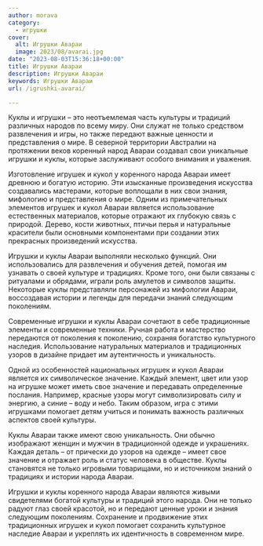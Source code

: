 ```yaml
---
author: morava
category:
  - игрушки
cover:
  alt: Игрушки Авараи
  image: 2023/08/avarai.jpg
date: "2023-08-03T15:36:18+00:00"
title: Игрушки Авараи
description: Игрушки Авараи
keywords: Игрушки Авараи
url: /igrushki-avarai/

---
```

Куклы и игрушки – это неотъемлемая часть культуры и традиций различных народов по всему миру. Они служат не только средством развлечения и игры, но также передают важные ценности и представления о мире. В северной территории Австралии на протяжении веков коренный народ Авараи создавал свои уникальные игрушки и куклы, которые заслуживают особого внимания и уважения.

Изготовление игрушек и кукол у коренного народа Авараи имеет древнюю и богатую историю. Эти изысканные произведения искусства создавались мастерами, которые воплощали в них свои знания, мифологию и представления о мире. Одним из примечательных элементов игрушек и кукол Авараи является использование естественных материалов, которые отражают их глубокую связь с природой. Дерево, кости животных, птичьи перья и натуральные красители были основными компонентами при создании этих прекрасных произведений искусства.

Игрушки и куклы Авараи выполняли несколько функций. Они использовались для развлечения и обучения детей, помогая им узнавать о своей культуре и традициях. Кроме того, они были связаны с ритуалами и обрядами, играли роль амулетов и символов защиты. Некоторые куклы представляли персонажей из мифологии Авараи, воссоздавая истории и легенды для передачи знаний следующим поколениям.

Современные игрушки и куклы Авараи сочетают в себе традиционные элементы и современные техники. Ручная работа и мастерство передаются от поколения к поколению, сохраняя богатство культурного наследия. Использование натуральных материалов и традиционных узоров в дизайне придает им аутентичность и уникальность.

Одной из особенностей национальных игрушек и кукол Авараи является их символическое значение. Каждый элемент, цвет или узор на игрушке может иметь свое значение и передавать определенные послания. Например, красные узоры могут символизировать силу и энергию, а синие – воду и небо. Таким образом, игра с этими игрушками помогает детям учиться и понимать важность различных аспектов своей культуры.

Куклы Авараи также имеют свою уникальность. Они обычно изображают женщин и мужчин в традиционной одежде и украшениях. Каждая деталь – от прически до узоров на одежде – имеет свое значение и отражает роль и статус человека в обществе. Куклы становятся не только игровыми товарищами, но и источником знаний о традициях и истории народа Авараи.

Игрушки и куклы коренного народа Авараи являются живыми свидетелями богатой культуры и традиций этого народа. Они не только радуют глаз своей красотой, но и передают ценные уроки и знания следующим поколениям. Сохранение и продвижение этих традиционных игрушек и кукол помогает сохранить культурное наследие Авараи и укреплять их идентичность в современном мире.
